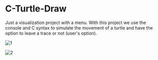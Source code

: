 # C-Turtle-Draw

Just a visualization project with a menu. With this project we use the console and C syntax to simulate the movement of a turtle
and have the option to leave a trace or not (user's option).

![1](https://user-images.githubusercontent.com/101247386/226636518-c1ffc16f-513b-4f32-ac64-098c75d7d4cf.png)

![2](https://user-images.githubusercontent.com/101247386/226636569-77256fbd-d795-4d72-9ce8-d2e2b8b9cf7d.png)
